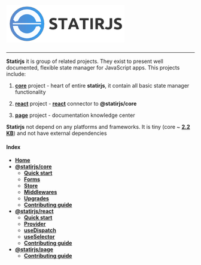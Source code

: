# <img src='https://raw.githubusercontent.com/statirjs/page/master/assets/statirjs_text.png' height='100' alt='Statirjs Logo' aria-label='statirjs' />

---

**Statirjs** it is group of related projects. They exist to present well documented, flexible state manager for JavaScript apps. This projects include:

1. [**core**](/content/core/home.md) project - heart of entire **statirjs**, it contain all basic state manager functionality

2. [**react**](/content/react/home.md) project - [**react**](https://reactjs.org/) connector to **@statirjs/core**

3. [**page**](/content/page/home.md) project - documentation knowledge center

**Statirjs** not depend on any platforms and frameworks. It is tiny (core ~ [**2.2 KB**](https://bundlephobia.com/result?p=@statirjs/core)) and not have external dependencies

#### Index

- [**Home**](/home.md)
- [**@statirjs/core**](/content/core/home.md)
  - [**Quick start**](/content/core/quick_start.md)
  - [**Forms**](/content/core/forms.md)
  - [**Store**](/content/core/store.md)
  - [**Middlewares**](/content/core/middlewares.md)
  - [**Upgrades**](/content/core/upgrades.md)
  - [**Contributing guide**](/content/core/contributing_guide.md)
- [**@statirjs/react**](/content/react/home.md)
  - [**Quick start**](/content/react/quick_start.md)
  - [**Provider**](/content/react/provider.md)
  - [**useDispatch**](/content/react/use_dispatch.md)
  - [**useSelector**](/content/react/use_selector.md)
  - [**Contributing guide**](/content/react/contributing_guide.md)
- [**@statirjs/page**](/content/page/home.md)
  - [**Contributing guide**](/content/page/contributing_guide.md)
